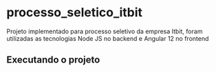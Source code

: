 # processo_seletico_itbit
<p>Projeto implementado para processo seletivo da empresa Itbit, foram utilizadas as tecnologias Node JS no backend e Angular 12 no frontend</p>

## Executando o projeto
